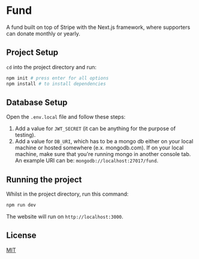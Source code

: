# Fund

A fund built on top of Stripe with the Next.js framework, where supporters can donate monthly or yearly.

## Project Setup

```cd``` into the project directory and run:

```bash
npm init # press enter for all options
npm install # to install dependencies
```

## Database Setup
Open the ```.env.local``` file and follow these steps:

1) Add a value for ```JWT_SECRET``` (it can be anything for the purpose of testing).
2) Add a value for ```DB_URI```, which has to be a mongo db either on your local machine or hosted somewhere (e.x. mongodb.com). If on your local machine, make sure that you're running mongo in another console tab. An example URI can be: ```mongodb://localhost:27017/fund```.

## Running the project
Whilst in the project directory, run this command:
```bash
npm run dev
```
The website will run on ```http://localhost:3000```.

## License
[MIT](https://choosealicense.com/licenses/mit/)